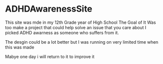 # ADHDAwarenessSite
This site was mde in my 12th Grade year of High School The Goal of It Was too make a project that could help solve an issue that you care about I picked ADHD awarness as someone who suffers from it. 

The desgin could be a lot better but I was running on very limited time when this was made 

Mabye one day i will return to it to improve it 
